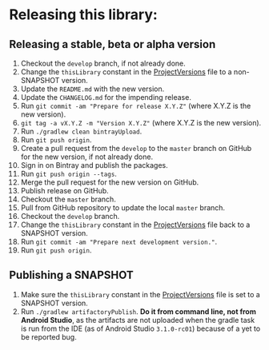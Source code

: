 # Releasing this library:

## Releasing a stable, beta or alpha version

1. Checkout the `develop` branch, if not already done.
2. Change the `thisLibrary` constant in the
[ProjectVersions](buildSrc/src/main/kotlin/ProjectVersions.kt) file to a non-SNAPSHOT version.
3. Update the `README.md` with the new version.
4. Update the `CHANGELOG.md` for the impending release.
5. Run `git commit -am "Prepare for release X.Y.Z"` (where X.Y.Z is the new version).
6. `git tag -a vX.Y.Z -m "Version X.Y.Z"` (where X.Y.Z is the new version).
7. Run `./gradlew clean bintrayUpload`.
8. Run `git push origin`.
9. Create a pull request from the `develop` to the `master` branch on GitHub for the new version, if not already done.
10. Sign in on Bintray and publish the packages.
11. Run `git push origin --tags`.
12. Merge the pull request for the new version on GitHub.
13. Publish release on GitHub.
14. Checkout the `master` branch.
15. Pull from GitHub repository to update the local `master` branch.
16. Checkout the `develop` branch.
17. Change the `thisLibrary` constant in the
    [ProjectVersions](buildSrc/src/main/kotlin/ProjectVersions.kt) file back to a SNAPSHOT version.
18. Run `git commit -am "Prepare next development version."`.
19. Run `git push origin`.

## Publishing a SNAPSHOT

1. Make sure the `thisLibrary` constant in the
[ProjectVersions](buildSrc/src/main/kotlin/ProjectVersions.kt) file is set to a SNAPSHOT version.
2. Run `./gradlew artifactoryPublish`. **Do it from command line,
not from Android Studio**, as the artifacts are not uploaded when the
gradle task is run from the IDE (as of Android Studio `3.1.0-rc01`) because
of a yet to be reported bug.
